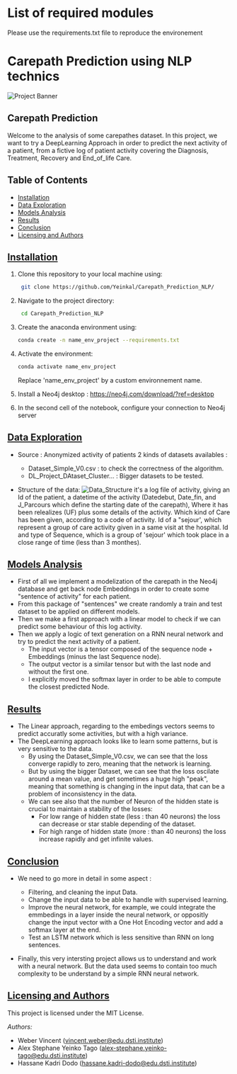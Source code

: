 # List of required modules
Please use the requirements.txt file to reproduce the environement

# Carepath Prediction using NLP technics
![Project Banner](Carepath_steps.jpg) <!-- You can replace this with a banner/image relevant to your project -->

## Carepath Prediction

Welcome to the analysis of some carepathes dataset. 
In this project, we want to try a DeepLearning Approach in order to predict the next activity of a patient, from a fictive log of patient activity covering the Diagnosis, Treatment, Recovery and End_of_life Care.

## Table of Contents

- [Installation](#installation)
- [Data Exploration](#data-exploration)
- [Models Analysis](#models-analysis)
- [Results](#results)
- [Conclusion](#results)
- [Licensing and Authors](#licensing-and-authors)

## [Installation](#installation)

1. Clone this repository to your local machine using:
   ```bash
    git clone https://github.com/Yeinkal/Carepath_Prediction_NLP/

2. Navigate to the project directory:
   ```bash
    cd Carepath_Prediction_NLP
3. Create the anaconda environment using:
    ```bash
    conda create -n name_env_project --requirements.txt
    ```
4. Activate the environment:
   ```bash
   conda activate name_env_project
   ```
    Replace 'name_env_project' by a custom environnement name.
	
5. Install a Neo4j desktop : https://neo4j.com/download/?ref=desktop

6. In the second cell of the notebook, configure your connection to Neo4j server

## [Data Exploration](#data-exploration)

- Source : Anonymized activity of patients 
2 kinds of datasets availables :
	- Dataset_Simple_V0.csv : to check the correctness of the algorithm.
	- DL_Project_DAtaset_Cluster... : Bigger datasets to be tested.

- Structure of the data: 
![Data_Structure](Data_structure.png) 
it's a log file of activity, giving an Id of the patient, a datetime of the activity (Datedebut, Date_fin, and J_Parcours which define the starting date of the carepath),
 Where it has been relealizes (UF) plus some details of the activity.
 Which kind of Care has been given, according to a code of activity.
 Id of a "sejour', which represent a group of care activity given in a same visit at the hospital.
 Id and type of Sequence, which is a group of 'sejour' which took place in a close range of time (less than 3 monthes).

## [Models Analysis](#models-analysis)

- First of all we implement a modelization of the carepath in the Neo4j database and get back node Embeddings in order to create some "sentence of activity" for each patient.
- From this package of "sentences" we create randomly a train and test dataset to be applied on different models.
- Then we make a first approach with a linear model to check if we can predict some behaviour of this log activity.
- Then we apply a logic of text generation on a RNN neural network and try to predict the next activity of a patient.
	- The input vector is a tensor composed of the sequence node + Embeddings (minus the last Sequence node).
	- The output vector is a similar tensor but with the last node and without the first one.
	- I explicitly moved the softmax layer in order to be able to compute the closest predicted Node.

## [Results](#results)

- The Linear approach, regarding to the embedings vectors seems to predict accuratly some activities, but with a high variance. 
- The DeepLearning approach looks like to learn some patterns, but is very sensitive to the data.
	- By using the Dataset_Simple_V0.csv, we can see that the loss converge rapidly to zero, meaning that the network is learning.
	- But by using the bigger Dataset, we can see that the loss oscilate around a mean value, and get sometimes a huge high "peak", meaning that 
	  something is changing in the input data, that can be a problem of inconsistency in the data.
	- We can see also that the number of Neuron of the hidden state is crucial to maintain a stability of the losses:
		- For low range of hidden state (less : than 40 neurons) the loss can decrease or star stable depending of the dataset.
		- For high range of hidden state (more : than 40 neurons) the loss increase rapidly and get infinite values.

## [Conclusion](#Conclusion)

- We need to go more in detail in some aspect :
	- Filtering, and cleaning the input Data.
	- Change the input data to be able to handle with supervised learning.
	- Improve the neural network, for example, we could integrate the emmbedings in a layer inside the neural network, or oppositly change the input vector with a One Hot Encoding vector and add a softmax layer at the end.
	- Test an LSTM network which is less sensitive than RNN on long sentences.
	
- Finally, this very intersting project allows us to understand and work with a neural network. But the data used seems to contain too much complexity to be understand by a simple RNN neural network.


## [Licensing and Authors](#licensing-and-authors)

This project is licensed under the MIT License.

_Authors:_
- Weber Vincent (vincent.weber@edu.dsti.institute)
- Alex Stephane Yeinko Tago (alex-stephane.yeinko-tago@edu.dsti.institute)
- Hassane Kadri Dodo (hassane.kadri-dodo@edu.dsti.institute)
